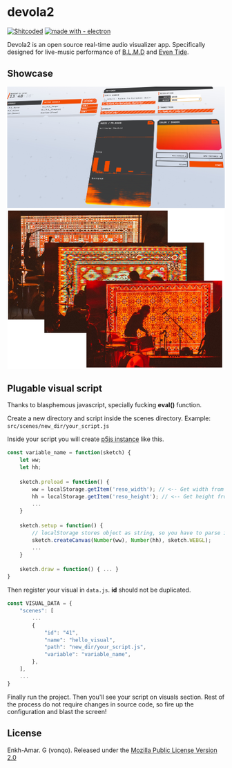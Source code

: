 # devola2

[![Shitcoded][ulaanbaatar-badge]][ub-wiki]
[![made with - electron](https://img.shields.io/static/v1?label=made+with&message=electron&color=%239feaf9&logo=electron&logoColor=%239feaf9)](https://)

Devola2 is an open source real-time audio visualizer app. Specifically designed for live-music performance of [B.L.M.D](https://linktr.ee/theblmd) and [Even Tide](https://www.youtube.com/@eventide6813). 

## Showcase
<img height="" src="https://github.com/vonqo/devola2/blob/main/assets/image/screen1.jpg" />

<img height="" src="https://github.com/vonqo/devola2/blob/main/assets/image/carpets.png" />

## Plugable visual script
Thanks to blasphemous javascript, specially fucking **eval()** function.


Create a new directory and script inside the scenes directory. Example: ```src/scenes/new_dir/your_script.js```


Inside your script you will create [p5js instance](https://p5js.org/reference/#/p5/p5) like this.
```javascript
const variable_name = function(sketch) {
    let ww;
    let hh;

    sketch.preload = function() {
        ww = localStorage.getItem('reso_width'); // <-- Get width from conf
        hh = localStorage.getItem('reso_height'); // <-- Get height from conf
        ...
    }

    sketch.setup = function() {
        // localStorage stores object as string, so you have to parse it to number
        sketch.createCanvas(Number(ww), Number(hh), sketch.WEBGL);
        ...
    }

    sketch.draw = function() { ... }
}
```

Then register your visual in ```data.js```. **id** should not be duplicated.
```javascript
const VISUAL_DATA = {
    "scenes": [
        ...
        {
            "id": "41",
            "name": "hello_visual",
            "path": "new_dir/your_script.js",
            "variable": "variable_name",
        },
    ],
    ...
}
```

Finally run the project. Then you'll see your script on visuals section. Rest of the process do not require changes in source code, so fire up the configuration and blast the screen!

## License
Enkh-Amar. G (vonqo). Released under the [Mozilla Public License Version 2.0](LICENSE)

[blmd-link]: https://linktr.ee/theblmd
[eventide-link]: https://www.youtube.com/@eventide6813
[ulaanbaatar-badge]: https://img.shields.io/badge/shitcoded%20in-%F0%9F%87%B2%F0%9F%87%B3ulaanbaatar-brightgreen.svg
[ub-wiki]: https://en.wikipedia.org/wiki/Ulaanbaatar
